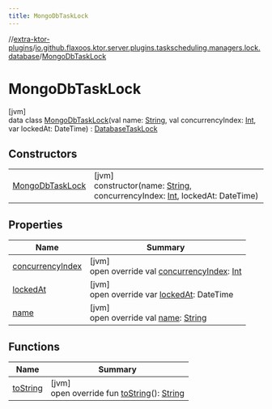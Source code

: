 ```yaml
---
title: MongoDbTaskLock
---
```


//[extra-ktor-plugins](../../../index.md)/[io.github.flaxoos.ktor.server.plugins.taskscheduling.managers.lock.database](../index.md)/[MongoDbTaskLock](index.md)

# MongoDbTaskLock

[jvm]\
data class [MongoDbTaskLock](index.md)(val
name: [String](https://kotlinlang.org/api/latest/jvm/stdlib/kotlin/-string/index.md), val
concurrencyIndex: [Int](https://kotlinlang.org/api/latest/jvm/stdlib/kotlin/-int/index.md), var lockedAt:
DateTime) : [DatabaseTaskLock](../-database-task-lock/index.md)

## Constructors

|                                           |                                                                                                                                                                                                                            |
|-------------------------------------------|----------------------------------------------------------------------------------------------------------------------------------------------------------------------------------------------------------------------------|
| [MongoDbTaskLock](-mongo-db-task-lock.md) | [jvm]<br>constructor(name: [String](https://kotlinlang.org/api/latest/jvm/stdlib/kotlin/-string/index.md), concurrencyIndex: [Int](https://kotlinlang.org/api/latest/jvm/stdlib/kotlin/-int/index.md), lockedAt: DateTime) |

## Properties

| Name                                     | Summary                                                                                                                                       |
|------------------------------------------|-----------------------------------------------------------------------------------------------------------------------------------------------|
| [concurrencyIndex](concurrency-index.md) | [jvm]<br>open override val [concurrencyIndex](concurrency-index.md): [Int](https://kotlinlang.org/api/latest/jvm/stdlib/kotlin/-int/index.md) |
| [lockedAt](locked-at.md)                 | [jvm]<br>open override var [lockedAt](locked-at.md): DateTime                                                                                 |
| [name](name.md)                          | [jvm]<br>open override val [name](name.md): [String](https://kotlinlang.org/api/latest/jvm/stdlib/kotlin/-string/index.md)                    |

## Functions

| Name                     | Summary                                                                                                                               |
|--------------------------|---------------------------------------------------------------------------------------------------------------------------------------|
| [toString](to-string.md) | [jvm]<br>open override fun [toString](to-string.md)(): [String](https://kotlinlang.org/api/latest/jvm/stdlib/kotlin/-string/index.md) |

